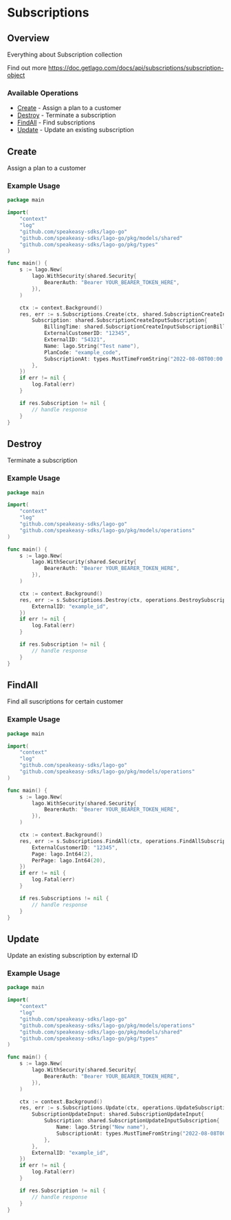 # Subscriptions

## Overview

Everything about Subscription collection

Find out more
<https://doc.getlago.com/docs/api/subscriptions/subscription-object>
### Available Operations

* [Create](#create) - Assign a plan to a customer
* [Destroy](#destroy) - Terminate a subscription
* [FindAll](#findall) - Find subscriptions
* [Update](#update) - Update an existing subscription

## Create

Assign a plan to a customer

### Example Usage

```go
package main

import(
	"context"
	"log"
	"github.com/speakeasy-sdks/lago-go"
	"github.com/speakeasy-sdks/lago-go/pkg/models/shared"
	"github.com/speakeasy-sdks/lago-go/pkg/types"
)

func main() {
    s := lago.New(
        lago.WithSecurity(shared.Security{
            BearerAuth: "Bearer YOUR_BEARER_TOKEN_HERE",
        }),
    )

    ctx := context.Background()
    res, err := s.Subscriptions.Create(ctx, shared.SubscriptionCreateInput{
        Subscription: shared.SubscriptionCreateInputSubscription{
            BillingTime: shared.SubscriptionCreateInputSubscriptionBillingTimeEnumAnniversary.ToPointer(),
            ExternalCustomerID: "12345",
            ExternalID: "54321",
            Name: lago.String("Test name"),
            PlanCode: "example_code",
            SubscriptionAt: types.MustTimeFromString("2022-08-08T00:00:00Z"),
        },
    })
    if err != nil {
        log.Fatal(err)
    }

    if res.Subscription != nil {
        // handle response
    }
}
```

## Destroy

Terminate a subscription

### Example Usage

```go
package main

import(
	"context"
	"log"
	"github.com/speakeasy-sdks/lago-go"
	"github.com/speakeasy-sdks/lago-go/pkg/models/operations"
)

func main() {
    s := lago.New(
        lago.WithSecurity(shared.Security{
            BearerAuth: "Bearer YOUR_BEARER_TOKEN_HERE",
        }),
    )

    ctx := context.Background()
    res, err := s.Subscriptions.Destroy(ctx, operations.DestroySubscriptionRequest{
        ExternalID: "example_id",
    })
    if err != nil {
        log.Fatal(err)
    }

    if res.Subscription != nil {
        // handle response
    }
}
```

## FindAll

Find all suscriptions for certain customer

### Example Usage

```go
package main

import(
	"context"
	"log"
	"github.com/speakeasy-sdks/lago-go"
	"github.com/speakeasy-sdks/lago-go/pkg/models/operations"
)

func main() {
    s := lago.New(
        lago.WithSecurity(shared.Security{
            BearerAuth: "Bearer YOUR_BEARER_TOKEN_HERE",
        }),
    )

    ctx := context.Background()
    res, err := s.Subscriptions.FindAll(ctx, operations.FindAllSubscriptionsRequest{
        ExternalCustomerID: "12345",
        Page: lago.Int64(2),
        PerPage: lago.Int64(20),
    })
    if err != nil {
        log.Fatal(err)
    }

    if res.Subscriptions != nil {
        // handle response
    }
}
```

## Update

Update an existing subscription by external ID

### Example Usage

```go
package main

import(
	"context"
	"log"
	"github.com/speakeasy-sdks/lago-go"
	"github.com/speakeasy-sdks/lago-go/pkg/models/operations"
	"github.com/speakeasy-sdks/lago-go/pkg/models/shared"
	"github.com/speakeasy-sdks/lago-go/pkg/types"
)

func main() {
    s := lago.New(
        lago.WithSecurity(shared.Security{
            BearerAuth: "Bearer YOUR_BEARER_TOKEN_HERE",
        }),
    )

    ctx := context.Background()
    res, err := s.Subscriptions.Update(ctx, operations.UpdateSubscriptionRequest{
        SubscriptionUpdateInput: shared.SubscriptionUpdateInput{
            Subscription: shared.SubscriptionUpdateInputSubscription{
                Name: lago.String("New name"),
                SubscriptionAt: types.MustTimeFromString("2022-08-08T00:00:00Z"),
            },
        },
        ExternalID: "example_id",
    })
    if err != nil {
        log.Fatal(err)
    }

    if res.Subscription != nil {
        // handle response
    }
}
```
